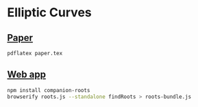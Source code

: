 Elliptic Curves
===============

[Paper]
-------

```sh
pdflatex paper.tex
```

[Web app]
---------

```sh
npm install companion-roots
browserify roots.js --standalone findRoots > roots-bundle.js
```

[paper]: http://samestep.com/elliptic-curves/paper.pdf
[web app]: http://samestep.com/elliptic-curves/
